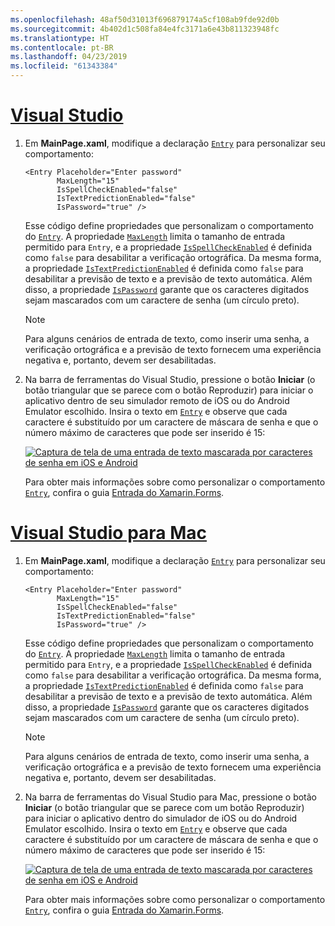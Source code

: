 ```yaml
---
ms.openlocfilehash: 48af50d31013f696879174a5cf108ab9fde92d0b
ms.sourcegitcommit: 4b402d1c508fa84e4fc3171a6e43b811323948fc
ms.translationtype: HT
ms.contentlocale: pt-BR
ms.lasthandoff: 04/23/2019
ms.locfileid: "61343384"
---
```

# <a name="visual-studiotabvswin"></a>[Visual Studio](#tab/vswin)

1. Em **MainPage.xaml**, modifique a declaração [`Entry`](xref:Xamarin.Forms.Entry) para personalizar seu comportamento:

    ```xaml
    <Entry Placeholder="Enter password"
           MaxLength="15"
           IsSpellCheckEnabled="false"
           IsTextPredictionEnabled="false"
           IsPassword="true" />
    ```

    Esse código define propriedades que personalizam o comportamento do [`Entry`](xref:Xamarin.Forms.Entry). A propriedade [`MaxLength`](xref:Xamarin.Forms.InputView.MaxLength) limita o tamanho de entrada permitido para `Entry`, e a propriedade [`IsSpellCheckEnabled`](xref:Xamarin.Forms.InputView.IsSpellCheckEnabled) é definida como `false` para desabilitar a verificação ortográfica. Da mesma forma, a propriedade [`IsTextPredictionEnabled`](xref:Xamarin.Forms.Entry.IsTextPredictionEnabled) é definida como `false` para desabilitar a previsão de texto e a previsão de texto automática. Além disso, a propriedade [`IsPassword`](xref:Xamarin.Forms.Entry.IsPassword) garante que os caracteres digitados sejam mascarados com um caractere de senha (um círculo preto).

    > [!NOTE]
    > Para alguns cenários de entrada de texto, como inserir uma senha, a verificação ortográfica e a previsão de texto fornecem uma experiência negativa e, portanto, devem ser desabilitadas.

1. Na barra de ferramentas do Visual Studio, pressione o botão **Iniciar** (o botão triangular que se parece com o botão Reproduzir) para iniciar o aplicativo dentro de seu simulador remoto de iOS ou do Android Emulator escolhido. Insira o texto em [`Entry`](xref:Xamarin.Forms.Entry) e observe que cada caractere é substituído por um caractere de máscara de senha e que o número máximo de caracteres que pode ser inserido é 15:

    [![Captura de tela de uma entrada de texto mascarada por caracteres de senha em iOS e Android](../images/customize-behavior.png "Entrada com caracteres de senha mascarados")](../images/customize-behavior-large.png#lightbox "Entrada com caracteres de senha mascarados")

    Para obter mais informações sobre como personalizar o comportamento [`Entry`](xref:Xamarin.Forms.Entry), confira o guia [Entrada do Xamarin.Forms](~/xamarin-forms/user-interface/text/entry.md).

# <a name="visual-studio-for-mactabvsmac"></a>[Visual Studio para Mac](#tab/vsmac)

1. Em **MainPage.xaml**, modifique a declaração [`Entry`](xref:Xamarin.Forms.Entry) para personalizar seu comportamento:

    ```xaml
    <Entry Placeholder="Enter password"
           MaxLength="15"
           IsSpellCheckEnabled="false"
           IsTextPredictionEnabled="false"
           IsPassword="true" />
    ```

    Esse código define propriedades que personalizam o comportamento do [`Entry`](xref:Xamarin.Forms.Entry). A propriedade [`MaxLength`](xref:Xamarin.Forms.InputView.MaxLength) limita o tamanho de entrada permitido para `Entry`, e a propriedade [`IsSpellCheckEnabled`](xref:Xamarin.Forms.InputView.IsSpellCheckEnabled) é definida como `false` para desabilitar a verificação ortográfica. Da mesma forma, a propriedade [`IsTextPredictionEnabled`](xref:Xamarin.Forms.Entry.IsTextPredictionEnabled) é definida como `false` para desabilitar a previsão de texto e a previsão de texto automática. Além disso, a propriedade [`IsPassword`](xref:Xamarin.Forms.Entry.IsPassword) garante que os caracteres digitados sejam mascarados com um caractere de senha (um círculo preto).

    > [!NOTE]
    > Para alguns cenários de entrada de texto, como inserir uma senha, a verificação ortográfica e a previsão de texto fornecem uma experiência negativa e, portanto, devem ser desabilitadas.

1. Na barra de ferramentas do Visual Studio para Mac, pressione o botão **Iniciar** (o botão triangular que se parece com um botão Reproduzir) para iniciar o aplicativo dentro do simulador de iOS ou do Android Emulator escolhido. Insira o texto em [`Entry`](xref:Xamarin.Forms.Entry) e observe que cada caractere é substituído por um caractere de máscara de senha e que o número máximo de caracteres que pode ser inserido é 15:

    [![Captura de tela de uma entrada de texto mascarada por caracteres de senha em iOS e Android](../images/customize-behavior.png "Entrada com caracteres de senha mascarados")](../images/customize-behavior-large.png#lightbox "Entrada com caracteres de senha mascarados")

    Para obter mais informações sobre como personalizar o comportamento [`Entry`](xref:Xamarin.Forms.Entry), confira o guia [Entrada do Xamarin.Forms](~/xamarin-forms/user-interface/text/entry.md).
